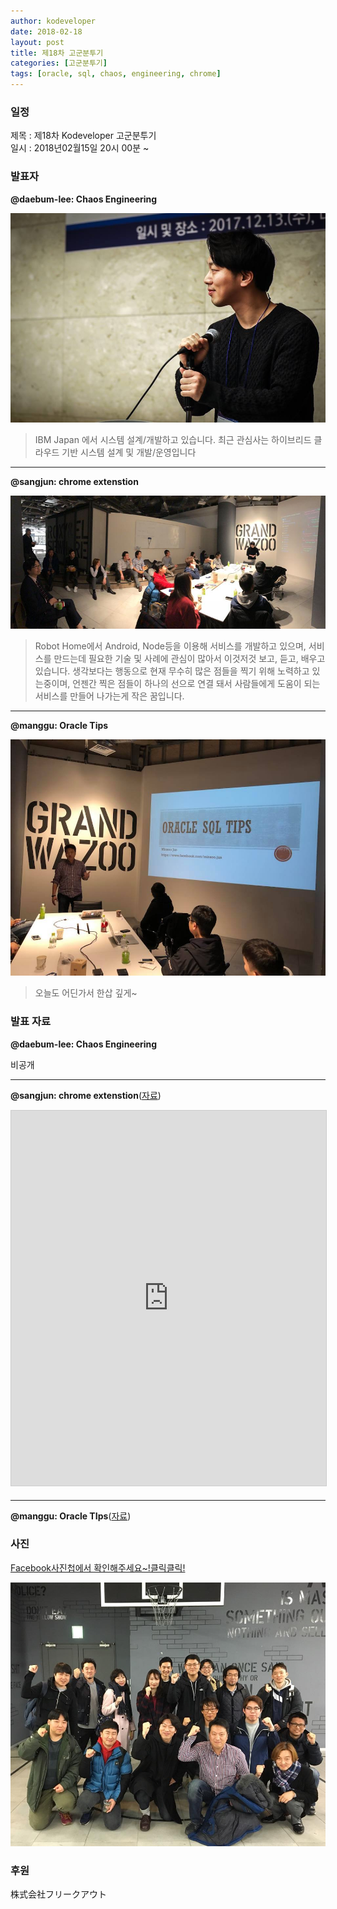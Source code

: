 ```yaml
---
author: kodeveloper
date: 2018-02-18
layout: post
title: 제18차 고군분투기
categories: [고군분투기]
tags: [oracle, sql, chaos, engineering, chrome]
---
```


### 일정

제목 : 제18차 Kodeveloper 고군분투기  
일시 : 2018년02월15일 20시 00분 ~

### 발표자

**@daebum-lee: Chaos Engineering**

![](/img/struggle/18/daebum-lee.jpg)

>IBM Japan 에서 시스템 설계/개발하고 있습니다. 최근 관심사는 하이브리드 클라우드 기반 시스템 설계 및 개발/운영입니다

---

**@sangjun: chrome extenstion**

![](/img/struggle/18/sangjun.jpg)

>Robot Home에서 Android, Node등을 이용해 서비스를 개발하고 있으며, 서비스를 만드는데 필요한 기술 및 사례에 관심이 많아서 이것저것 보고, 듣고, 배우고 있습니다. 생각보다는 행동으로 현재 무수히 많은 점들을 찍기 위해 노력하고 있는중이며, 언젠간 찍은 점들이 하나의 선으로 연결 돼서 사람들에게 도움이 되는 서비스를 만들어 나가는게 작은 꿈입니다.

---

**@manggu: Oracle Tips**

![](/img/struggle/18/manggu.jpg)

>오늘도 어딘가서 한삽 깊게~

### 발표 자료

**@daebum-lee: Chaos Engineering**

비공개

---

**@sangjun: chrome extenstion**([자료](https://docs.google.com/presentation/d/1Jvld2X56ptBnpkVRLGbp32IQVo8zZpQGK5zotZ08IyU/edit#slide=id.g33472d7f6b_0_101))

<iframe src="https://docs.google.com/presentation/d/e/2PACX-1vTHmFtCB9RsflmxjULiokd5UJXRcba2jH5WcO43RFgIwQLdsuTsukvPErvXW5xUnKeKR2ne_TMoZRO0/embed?start=false&loop=false" width="700" height="600" frameborder="0" marginwidth="0" marginheight="0" scrolling="no" style="border:1px solid #CCC; border-width:1px; margin-bottom:5px; max-width: 100%;" allowfullscreen></iframe>

---

**@manggu: Oracle TIps**([자료](https://drive.google.com/drive/u/0/folders/1W4hfPTMuoj22qncgCsd650zp4FR5iIQv))

### 사진

[Facebook사진첩에서 확인해주세요~!클릭클릭!](https://www.facebook.com/media/set/?set=oa.2037640673147334&%3Btype=3)

![](/img/struggle/18/everyone.jpg)

### 후원

株式会社フリークアウト
